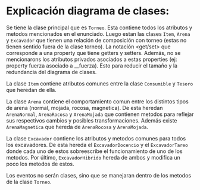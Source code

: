 # Explicación diagrama de clases:

Se tiene la clase principal que es ```Torneo```. Esta contiene todos los atributos y metodos mencionados en el enunciado. Luego estan las clases ```Item```, ```Arena``` y ```Excavador``` que tienen una relación de composición con torneo (estas no tienen sentido fuera de la clase torneo). La notación <get/set> que corresponde a una property que tiene getters y setters. Además, no se mencionarons los atributos privados asociados a estas properties (ej: property fuerza asociado a __fuerza). Esto para reducir el tamaño y la redundancia del diagrama de clases.

La clase ```Item``` contiene atributos comunes entre la clase ```Consumible``` y ```Tesoro``` que heredan de ella. 

La clase ```Arena``` contiene el comportamiento comun entre los distintos tipos de arena (normal, mojada, rocosa, magnetica). De esta heredan ```ArenaNormal```, ```ArenaRocosa``` y ```ArenaMojada``` que contienen metodos para reflejar sus respectivos cambios y posibles transformaciones. Además existe ```ArenaMagnetica``` que hereda de ```ArenaRocosa``` y ```ArenaMojada```.

La clase ```Excavador``` contiene los atributos y metodos comunes para todos los excavadores. De esta hereda el ```ExcavadorDocencio``` y el ```ExcavadorTareo``` donde cada uno de estos sobreescribe el funcionamiento de uno de los metodos. Por último, ```ExcavadorHibrido``` hereda de ambos y modifica un poco los metodos de estos.

Los eventos no serán clases, sino que se manejaran dentro de los metodos de la clase ```Torneo```.